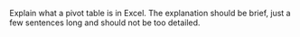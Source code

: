 Explain what a pivot table is in Excel. The explanation should be brief, just a few sentences long and should not be too detailed.
